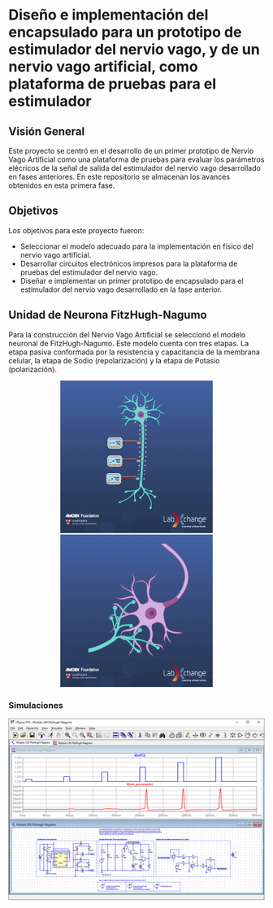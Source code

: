 # Diseño e implementación del encapsulado para un prototipo de estimulador del nervio vago, y de un nervio vago artificial, como plataforma de pruebas para el estimulador

## Visión General
Este proyecto se centró en el desarrollo de un primer prototipo de Nervio Vago Artificial como una plataforma de pruebas para evaluar los parámetros elécricos de la señal de salida del estimulador del nervio vago desarrollado en fases anteriores. En este repositorio se almacenan los avances obtenidos en esta primera fase.

## Objetivos
Los objetivos para este proyecto fueron:
* Seleccionar el modelo adecuado para la implementación en físico del nervio vago artificial.  
* Desarrollar circuitos electrónicos impresos para la plataforma de pruebas del estimulador del nervio vago.  
* Diseñar e implementar un primer prototipo de encapsulado para el estimulador del nervio vago desarrollado en la fase anterior.

## Unidad de Neurona FitzHugh-Nagumo
Para la construcción del Nervio Vago Artificial se seleccionó el modelo neuronal de FitzHugh-Nagumo. Este modelo cuenta con tres etapas. La etapa pasiva conformada por la resistencia y capacitancia de la membrana celular, la etapa de Sodio (repolarización) y la etapa de Potasio (polarización).



<p align="center">
<img src="https://github.com/ionas-UVG/Tesis-2022-Nervio-Vago-Artificial/blob/5153043706a7ae2c09a8a88e634a6104756698e3/Documentos/Imagenes/GIF/neuron.gif" width="300"> <img src="https://github.com/ionas-UVG/Tesis-2022-Nervio-Vago-Artificial/blob/5153043706a7ae2c09a8a88e634a6104756698e3/Documentos/Imagenes/GIF/neuron-synaps.gif" width="300">
 </p>
 
 ### Simulaciones
 
<p align="center">
<img src="https://github.com/ionas-UVG/Tesis-2022-Nervio-Vago-Artificial/blob/b51f45b2c370843a8341eafaf512505e302ee61d/Documentos/Imagenes/ltspice-sim.png" width="700"> 
</p>
